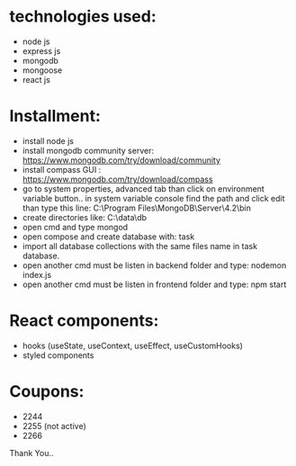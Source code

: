 # technologies used:
- node js 
- express js 
- mongodb
- mongoose
- react js

# Installment:
- install node js
- install mongodb community server: https://www.mongodb.com/try/download/community
- install compass GUI : https://www.mongodb.com/try/download/compass
- go to system properties, advanced tab than click on environment variable button.. in system variable console find the path and click edit than type this line:
C:\Program Files\MongoDB\Server\4.2\bin
- create directories like: C:\data\db
- open cmd and type mongod
- open compose and create database with: task
- import all database collections with the same files name in task database.
- open another cmd must be listen in backend folder and type: nodemon index.js 
- open another cmd must be listen in frontend folder and type: npm start

# React components:
- hooks (useState, useContext, useEffect, useCustomHooks)
- styled components

# Coupons:
- 2244
- 2255 (not active)
- 2266

Thank You.. 